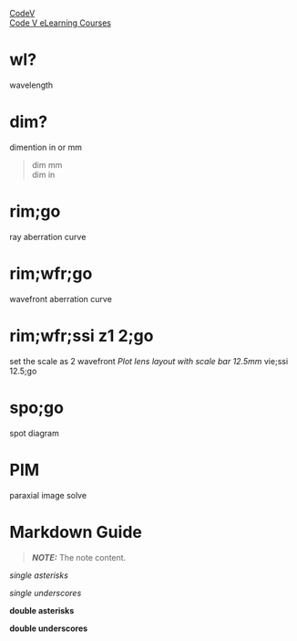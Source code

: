 [CodeV](https://wp.optics.arizona.edu/helpdesk/osc-site-licensed-software/other-links/)
<br />
[Code V eLearning Courses](https://www.synopsys.com/optical-solutions/support/online-learning.html)

# wl?  
wavelength 
# dim? 
dimention in or mm
>dim mm  
>dim in

# rim;go 
ray aberration curve
# rim;wfr;go
wavefront aberration curve
# rim;wfr;ssi z1 2;go
set the scale as 2 wavefront
*Plot lens layout with scale bar 12.5mm*
vie;ssi 12.5;go




# spo;go
spot diagram

# PIM
paraxial image solve 


# Markdown Guide

> **_NOTE:_**  The note content.

*single asterisks*

_single underscores_

**double asterisks**

__double underscores__

